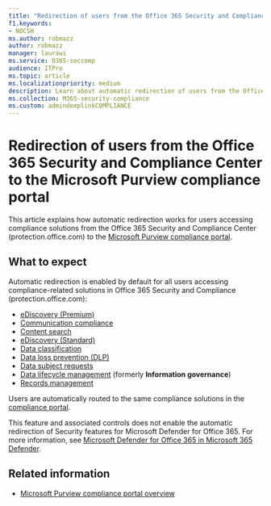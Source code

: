 ```yaml
---
title: "Redirection of users from the Office 365 Security and Compliance Center to the Microsoft Purview compliance portal"
f1.keywords:
- NOCSH
ms.author: robmazz
author: robmazz
manager: laurawi
ms.service: O365-seccomp
audience: ITPro
ms.topic: article
ms.localizationpriority: medium
description: Learn about automatic redirection of users from the Office 365 Security and Compliance Center users to the Microsoft Purview compliance portal.
ms.collection: M365-security-compliance
ms.custom: admindeeplinkCOMPLIANCE
---
```


# Redirection of users from the Office 365 Security and Compliance Center to the Microsoft Purview compliance portal

This article explains how automatic redirection works for users accessing compliance solutions from the Office 365 Security and Compliance Center (protection.office.com) to the <a href="https://go.microsoft.com/fwlink/p/?linkid=2077149" target="_blank">Microsoft Purview compliance portal</a>.

## What to expect

Automatic redirection is enabled by default for all users accessing compliance-related solutions in Office 365 Security and Compliance (protection.office.com):

- [eDiscovery (Premium)](overview-ediscovery-20.md)
- [Communication compliance](communication-compliance.md)
- [Content search](search-for-content.md)
- [eDiscovery (Standard)](get-started-core-ediscovery.md)
- [Data classification](data-classification-overview.md)
- [Data loss prevention (DLP)](dlp-learn-about-dlp.md)
- [Data subject requests](/compliance/regulatory/gdpr-manage-gdpr-data-subject-requests-with-the-dsr-case-tool)
- [Data lifecycle management](manage-data-governance.md) (formerly **Information governance**)
- [Records management](records-management.md)

Users are automatically routed to the same compliance solutions in the <a href="https://go.microsoft.com/fwlink/p/?linkid=2077149" target="_blank">compliance portal</a>.

This feature and associated controls does not enable the automatic redirection of Security features for Microsoft Defender for Office 365. For more information, see [Microsoft Defender for Office 365 in Microsoft 365 Defender](/microsoft-365/security/defender/microsoft-365-security-center-mdo).

## Related information

- [Microsoft Purview compliance portal overview](/microsoft-365/compliance/microsoft-365-compliance-center)
